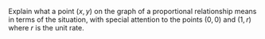 Explain what a point $(x, y)$ on the graph of a proportional relationship means in terms of the situation, with special attention to the points $(0, 0)$ and $(1, r)$ where $r$ is the unit rate.
